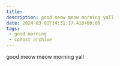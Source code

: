 ```yaml
---
title:
description: good meow meow morning yall
date: 2024-03-01T14:31:17.418+00:00
tags:
 - good morning
 - cohost archive
---
```


good meow meow morning yall
